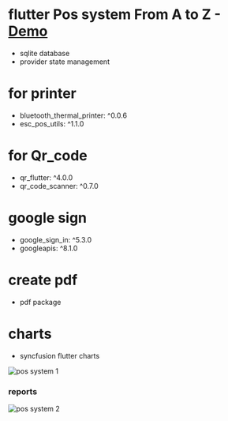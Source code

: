 # flutter Pos system  From A to Z -  <a href="https://youtu.be/8bOjXXn_E20">Demo</a>

- sqlite database 
- provider state management

# for printer
-  bluetooth_thermal_printer: ^0.0.6
-  esc_pos_utils: ^1.1.0
# for Qr_code 
- qr_flutter: ^4.0.0
- qr_code_scanner: ^0.7.0 

# google sign 
- google_sign_in: ^5.3.0
-  googleapis: ^8.1.0
# create pdf 
-  pdf package
# charts 
- syncfusion flutter charts

![pos system 1](https://user-images.githubusercontent.com/78031951/174441858-c21db5f1-854c-45ef-b91d-25e0d8c593a7.png)

### reports
![pos system 2](https://user-images.githubusercontent.com/78031951/174441862-177f4a4a-7294-4e39-b481-3e6e89c6a97f.png)


